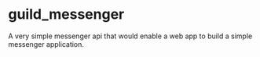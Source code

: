 # guild_messenger
A very simple messenger api that would enable a web app to build a simple messenger application.
